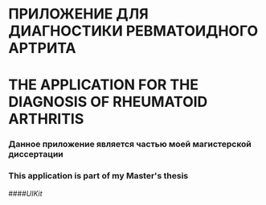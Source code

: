 # ПРИЛОЖЕНИЕ ДЛЯ ДИАГНОСТИКИ РЕВМАТОИДНОГО АРТРИТА
# THE APPLICATION FOR THE DIAGNOSIS OF RHEUMATOID ARTHRITIS

### Данное приложение является частью моей магистерской диссертации
### This application is part of my Master's thesis

###_#UIKit_
